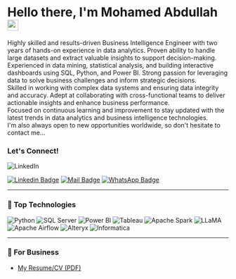 # Hello there, I'm Mohamed Abdullah <img src="https://user-images.githubusercontent.com/1303154/88677602-1635ba80-d120-11ea-84d8-d263ba5fc3c0.gif" width="25" alt="hi">

Highly skilled and results-driven Business Intelligence Engineer with two years of hands-on experience in data analytics. Proven ability to handle large datasets and extract valuable insights to support decision-making.  
Experienced in data mining, statistical analysis, and building interactive dashboards using SQL, Python, and Power BI. Strong passion for leveraging data to solve business challenges and inform strategic decisions.  
Skilled in working with complex data systems and ensuring data integrity and accuracy. Adept at collaborating with cross-functional teams to deliver actionable insights and enhance business performance.  
Focused on continuous learning and improvement to stay updated with the latest trends in data analytics and business intelligence technologies.  
I'm also always open to new opportunities worldwide, so don't hesitate to contact me...

### Let's Connect!
![LinkedIn](https://badgen.net/badge/LinkedIn/makcs/0e76a8?icon=linkedin)



[![Linkedin Badge](https://img.shields.io/badge/-Mohamed-0e76a8?style=flat&labelColor=0e76a8&logo=linkedin&logoColor=white)](https://www.linkedin.com/in/makcs) 
[![Mail Badge](https://img.shields.io/badge/-mohamed.abdullah.cs-c0392b?style=flat&labelColor=c0392b&logo=gmail&logoColor=white)](mailto:mohamed.abdullah.cs@gmail.com) 
[![WhatsApp Badge](https://img.shields.io/badge/-+201029504808-57ab51?style=flat&labelColor=57ab51&logo=whatsapp&logoColor=white)](https://wa.me/+201029504808)

---

### 🚀 Top Technologies

![Python](https://img.shields.io/badge/-Python-3776AB?style=for-the-badge&labelColor=black&logo=python&logoColor=3776AB)
![SQL Server](https://img.shields.io/badge/-SQL%20Server-CC2927?style=for-the-badge&labelColor=black&logo=microsoft&logoColor=white)
![Power BI](https://img.shields.io/badge/-Power%20BI-F2C811?style=for-the-badge&labelColor=black&logo=powerbi&logoColor=black)
![Tableau](https://img.shields.io/badge/-Tableau-E97627?style=for-the-badge&labelColor=black&logo=tableau&logoColor=white)
![Apache Spark](https://img.shields.io/badge/-Apache%20Spark-E25A1C?style=for-the-badge&labelColor=black&logo=apache-spark&logoColor=E25A1C)
![LLaMA](https://img.shields.io/badge/-LLaMA-FF6F00?style=for-the-badge&labelColor=black&logo=meta&logoColor=FF6F00)
![Apache Airflow](https://img.shields.io/badge/-Apache%20Airflow-017CEE?style=for-the-badge&labelColor=black&logo=apache-airflow&logoColor=017CEE)
![Alteryx](https://img.shields.io/badge/-Alteryx-005566?style=for-the-badge&labelColor=black&logo=alteryx&logoColor=005566)
![Informatica](https://img.shields.io/badge/-Informatica-FC4C02?style=for-the-badge&labelColor=black&logo=informatica&logoColor=FC4C02)

---

### 📎 For Business

- [My Resume/CV (PDF)](https://github.com/user-attachments/files/17591809/MohamedAbdullah-BI.Developer.pdf)
